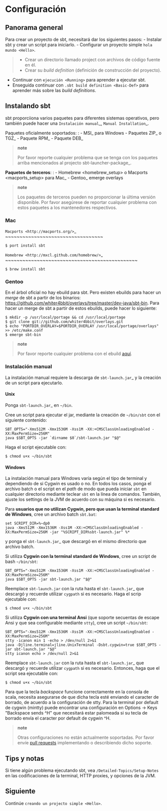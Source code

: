 Configuración
=============

Panorama general
----------------

Para crear un proyecto de sbt, necesitará dar los siguientes pasos: -
Instalar sbt y crear un script para iniciarlo. - Configurar un proyecto
simple `hola mundo <Hello>`.

> -   Crear un directorio llamado project con archivos de código fuente
>     en él.
> -   Crear su *build definition* (definición de construcción del
>     proyecto).

-   Continuar con `ejecución <Running>` para aprender a ejecutar sbt.
-   Enseguida continuar con `.sbt build definition <Basic-Def>` para
    aprender más sobre las *build definitions*.

Instalando sbt
--------------

sbt proporciiona varios paquetes para diferentes sistemas operativos,
pero también puede hacer una `Instalación manual`\_,
`Manual Installation`\_.

Paquetes oficialmente soportados:
:   -   MSI\_ para Windows
    -   Paquetes ZIP\_ o TGZ\_
    -   Paquete RPM\_
    -   Paquete DEB\_

> **note**
>
> Por favor reporte cualquier problema que se tenga con los paquetes
> arriba mencionados al projecto sbt-launcher-package\_.

**Paquetes de terceros**:
:   -   Homebrew \<homebrew\_setup\> o Macports \<macports\_setup\> para
        Mac\_
    -   Gentoo\_ emerge overlays

> **note**
>
> Los paquetes de terceros pueden no proporcionar la última versión
> disponible. Por favor asegúrese de reportar cualquier problema con
> estos paquetes a los mantenedores respectivos.

### Mac

`Macports <http://macports.org/>`\_
\~\~\~\~\~\~\~\~\~\~\~\~\~\~\~\~\~\~\~\~\~\~\~\~\~\~\~\~\~\~\~\~\~\~

``` {.sourceCode .console}
$ port install sbt
```

`Homebrew <http://mxcl.github.com/homebrew/>`\_
\~\~\~\~\~\~\~\~\~\~\~\~\~\~\~\~\~\~\~\~\~\~\~\~\~\~\~\~\~\~\~\~\~\~\~\~\~\~\~\~\~\~\~\~\~\~

``` {.sourceCode .console}
$ brew install sbt
```

### Gentoo

En el árbol oficial no hay ebuild para sbt. Pero existen ebuilds para
hacer un *merge* de sbt a partir de los binarios:
<https://github.com/whiter4bbit/overlays/tree/master/dev-java/sbt-bin>.
Para hacer un merge de sbt a partir de estos ebuilds, puede hacer lo
siguiente:

``` {.sourceCode .console}
$ mkdir -p /usr/local/portage && cd /usr/local/portage
$ git clone git://github.com/whiter4bbit/overlays.git
$ echo "PORTDIR_OVERLAY=$PORTDIR_OVERLAY /usr/local/portage/overlays" >> /etc/make.conf
$ emerge sbt-bin
```

> **note**
>
> Por favor reporte cualquier problema con el ebuild
> [aquí](https://github.com/whiter4bbit/overlays/issues).

### Instalación manual

La instalación manual requiere la descarga de `sbt-launch.jar`\_ y la
creación de un script para ejecutarlo.

#### Unix

Ponga `sbt-launch.jar`\_ en `~/bin`.

Cree un script para ejecutar el jar, mediante la creación de `~/bin/sbt`
con el siguiente contenido:

``` {.sourceCode .console}
SBT_OPTS="-Xms512M -Xmx1536M -Xss1M -XX:+CMSClassUnloadingEnabled -XX:MaxPermSize=256M"
java $SBT_OPTS -jar `dirname $0`/sbt-launch.jar "$@"
```

Haga el script ejecutable con:

``` {.sourceCode .console}
$ chmod u+x ~/bin/sbt
```

#### Windows

La instalación manual para Windows varía según el tipo de terminal y
dependiendo de si Cygwin es usado o no. En todos los casos, ponga el
archivo batch o el script en el *path* de modo que pueda iniciar `sbt`
en cualquier directorio mediante teclear `sbt` en la línea de comandos.
También, ajuste los settings de la JVM de acuerdo con su máquina si es
necesario.

Para **usuarios que no utilizan Cygwin, pero que usan la terminal
standard de Windows**, cree un archivo batch `sbt.bat`:

``` {.sourceCode .console}
set SCRIPT_DIR=%~dp0
java -Xms512M -Xmx1536M -Xss1M -XX:+CMSClassUnloadingEnabled -XX:MaxPermSize=256M -jar "%SCRIPT_DIR%sbt-launch.jar" %*
```

y ponga el `sbt-launch.jar`\_ que descargó en el mismo directorio que
archivo batch.

Si utiliza **Cygwin con la terminal standard de Windows**, cree un
script de bash `~/bin/sbt`:

``` {.sourceCode .console}
SBT_OPTS="-Xms512M -Xmx1536M -Xss1M -XX:+CMSClassUnloadingEnabled -XX:MaxPermSize=256M"
java $SBT_OPTS -jar sbt-launch.jar "$@"
```

Reemplace `sbt-launch.jar` con la ruta hasta el `sbt-launch.jar`\_ que
descargó y recuerde utilizar `cygpath` si es necesario. Haga el scrip
ejecutable con:

``` {.sourceCode .console}
$ chmod u+x ~/bin/sbt
```

Si utiliza **Cygwin con una terminal Ansi** (que soporte secuentas de
escape Ansi y que sea configurable mediante `stty`), cree un script
`~/bin/sbt`:

``` {.sourceCode .console}
SBT_OPTS="-Xms512M -Xmx1536M -Xss1M -XX:+CMSClassUnloadingEnabled -XX:MaxPermSize=256M"
stty -icanon min 1 -echo > /dev/null 2>&1
java -Djline.terminal=jline.UnixTerminal -Dsbt.cygwin=true $SBT_OPTS -jar sbt-launch.jar "$@"
stty icanon echo > /dev/null 2>&1
```

Reemplace `sbt-launch.jar` con la ruta hasta el `sbt-launch.jar`\_ que
descargó y recuerde utilizar `cygpath` si es necesario. Entonces, haga
que el script sea ejecutable con:

``` {.sourceCode .console}
$ chmod u+x ~/bin/sbt
```

Para que la tecla *backspace* funcione correctamente en la consola de
scala, necesita asegurarse de que dicha tecla esté enviando el caracter
de borrado, de acuerdo a la configuración de stty. Para la terminal por
default de cygwin (mintty) puede encontrar una configuración en Options
-\> Keys "Backspace sends \^H" que necesitará estar palomeada si su
tecla de borrado envía el caracter por default de cygwin \^H.

> **note**
>
> Otras configuraciones no están actualmente soportadas. Por favor envíe
> [pull requests](https://github.com/sbt/sbt/blob/0.13/CONTRIBUTING.md)
> implementando o describiendo dicho soporte.

Tips y notas
------------

Si tiene algún problema ejecutando sbt, vea
`/Detailed-Topics/Setup-Notes` en las codificaciones de la terminal,
HTTP proxies, y opciones de la JVM.

Siguiente
---------

Continúe `creando un projecto simple <Hello>`.
